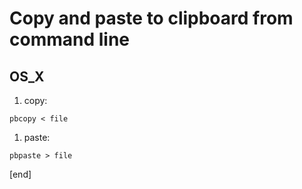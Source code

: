 Copy and paste to clipboard from command line
=============================================

OS_X
----

1. copy:
~~~
pbcopy < file
~~~

1. paste:
~~~
pbpaste > file
~~~


[end]
